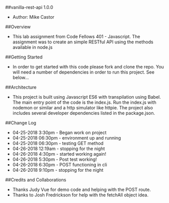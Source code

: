 ##vanilla-rest-api 1.0.0
- Author: Mike Castor

##Overview
- This lab assignment from Code Fellows 401 - Javascript.  The assignment was to create an simple RESTful API using the methods available in node.js

##Getting Started
- In order to get started with this code please fork and clone the repo.  You will need a number of dependencies in order to run this project.  See below...

##Architecture
- This project is built using Javascript ES6 with transpilation using Babel.  The main entry point of the code is the index.js.  Run the index.js with nodemon or similar and a http simulator like httpie.  The project also includes several developer dependencies listed in the  package.json.

##Change Log
- 04-25-2018 3:30pm - Began work on project
- 04-25-2018 06:30pm - environment up and running 
- 04-25-2018 06:30pm - testing GET method
- 04-26-2018 12:19am - stopping for the night
- 04-26-2018 4:30pm - started working again!
- 04-26-2018 5:30pm - Post test working!
- 04-26-2018 6:30pm - POST functioning in cli
- 04-26-2018 9:10pm - stopping for the night

##Credits and Collaborations
- Thanks Judy Vue for demo code and helping with the POST route.
- Thanks to Josh Fredrickson for help with the fetchAll object idea.
